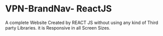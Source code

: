 # VPN-BrandNav- ReactJS
 A complete Website Created by REACT JS without using any kind of Third party Libraries. it is Responsive in all Screen Sizes.
